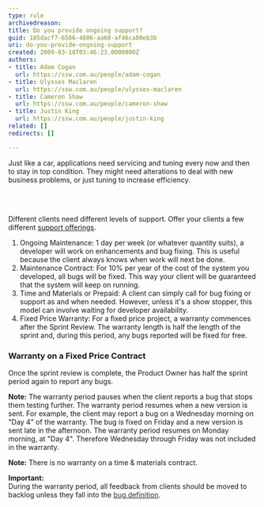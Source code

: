 ```yaml
---
type: rule
archivedreason: 
title: Do you provide ongoing support?
guid: 185dacf7-6586-4806-aa60-af46ca00eb3b
uri: do-you-provide-ongoing-support
created: 2009-03-18T03:46:23.0000000Z
authors:
- title: Adam Cogan
  url: https://ssw.com.au/people/adam-cogan
- title: Ulysses Maclaren
  url: https://ssw.com.au/people/ulysses-maclaren
- title: Cameron Shaw
  url: https://ssw.com.au/people/cameron-shaw
- title: Justin King
  url: https://ssw.com.au/people/justin-king
related: []
redirects: []

---
```



<p>Just like a car, applications need servicing and tuning every now and then to stay in top condition. They might need 
alterations to deal with new business problems, or just tuning to increase efficiency.
<br></p>
<br><excerpt class='endintro'></excerpt><br>
<p>Different clients need different levels of support. Offer your clients a few different <a href="http&#58;//www.ssw.com.au/ssw/Products/ProdCategory.aspx?CategoryID=8SUPP">support offerings</a>.</p><ol><li>Ongoing Maintenance&#58; 1 day&#160;per week (or whatever quantity suits), a developer will work on enhancements and&#160;bug fixing. This is useful because the client always knows when work will next be done.</li><li>Maintenance Contract&#58; For 10% per year of the cost of the system you developed, all bugs will be fixed. This way your client will be guaranteed that the system will keep on running.</li><li>Time and Materials or Prepaid&#58; A client can simply call for bug fixing or support as and when needed. However, unless it's a show stopper, this model can involve waiting for developer availability.</li><li>Fixed Price Warranty&#58; For a fixed price project, a warranty commences after the Sprint Review. The warranty length is half the length of the sprint and, during this period, any bugs reported will be fixed for free.<br></li></ol><h3 class="ssw15-rteElement-H3">​Warranty on a Fixed Price Contract</h3><p>Once the sprint review is complete, the Product Owner has half the sprint period again to report any bugs.</p><p><strong>Note&#58;</strong> The warranty period pauses when the client reports a bug that stops them testing further. The warranty period resumes when a new version is sent. For example, the client may report a bug on a Wednesday morning on &quot;Day 4&quot; of the warranty. The bug is fixed on Friday and a new version is sent late in the afternoon. The warranty period resumes on Monday morning, at &quot;Day 4&quot;. Therefore Wednesday through Friday was not included in the warranty.</p>
        <p><strong>Note&#58;</strong> There is no warranty on a time &amp; materials contract.</p><div class="greyBox"><strong>Important&#58;<br></strong>During the warranty period, all feedback from clients should be moved to backlog unless they fall into the <a href="http&#58;//www.ssw.com.au/SSW/Redirect/SSW/RulestoSuccessfulProjects.htm"><font color="#333333">bug&#160;definition</font></a>.​<br></div>



